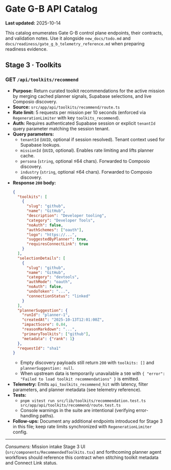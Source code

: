 # Gate G-B API Catalog

**Last updated:** 2025-10-14

This catalog enumerates Gate G-B control plane endpoints, their contracts, and validation notes. Use it alongside `new_docs/todo.md` and `docs/readiness/gate_g_b_telemetry_reference.md` when preparing readiness evidence.

## Stage 3 · Toolkits

### GET `/api/toolkits/recommend`
- **Purpose:** Return curated toolkit recommendations for the active mission by merging cached planner signals, Supabase selections, and live Composio discovery.
- **Source:** `src/app/api/toolkits/recommend/route.ts`
- **Rate limit:** 5 requests per mission per 10 seconds (enforced via `RegenerationLimiter` with key `toolkits_recommend`).
- **Auth:** Requires authenticated Supabase session or explicit `tenantId` query parameter matching the session tenant.
- **Query parameters:**
  - `tenantId` (`UUID`, optional if session resolved). Tenant context used for Supabase lookups.
  - `missionId` (`UUID`, optional). Enables rate limiting and lifts planner cache.
  - `persona` (`string`, optional ≤64 chars). Forwarded to Composio discovery.
  - `industry` (`string`, optional ≤64 chars). Forwarded to Composio discovery.
- **Response `200` body:**
  ```json
  {
    "toolkits": [
      {
        "slug": "github",
        "name": "GitHub",
        "description": "Developer tooling",
        "category": "Developer Tools",
        "noAuth": false,
        "authSchemes": ["oauth"],
        "logo": "https://...",
        "suggestedByPlanner": true,
        "requiresConnectLink": true
      }
    ],
    "selectionDetails": [
      {
        "slug": "github",
        "name": "GitHub",
        "category": "devtools",
        "authMode": "oauth",
        "noAuth": false,
        "undoToken": "...",
        "connectionStatus": "linked"
      }
    ],
    "plannerSuggestion": {
      "runId": "planner-1",
      "createdAt": "2025-10-13T12:01:00Z",
      "impactScore": 0.84,
      "reasonMarkdown": "...",
      "primaryToolkits": ["github"],
      "metadata": {"rank": 1}
    },
    "requestId": "sha1"
  }
  ```
  - Empty discovery payloads still return `200` with `toolkits: []` and `plannerSuggestion: null`.
  - When upstream data is temporarily unavailable a `500` with `{ "error": "Failed to load toolkit recommendations" }` is emitted.
- **Telemetry:** Emits `api_toolkits_recommend_hit` with latency, filter parameters, and planner metadata (see telemetry reference).
- **Tests:**
  - `pnpm vitest run src/lib/toolkits/recommendation.test.ts src/app/api/toolkits/recommend/route.test.ts`
  - Console warnings in the suite are intentional (verifying error-handling paths).
- **Follow-ups:** Document any additional endpoints introduced for Stage 3 in this file; keep rate limits synchronized with `RegenerationLimiter` config.

---

_Consumers:_ Mission intake Stage 3 UI (`src/components/RecommendedToolkits.tsx`) and forthcoming planner agent workflows should reference this contract when stitching toolkit metadata and Connect Link status.

